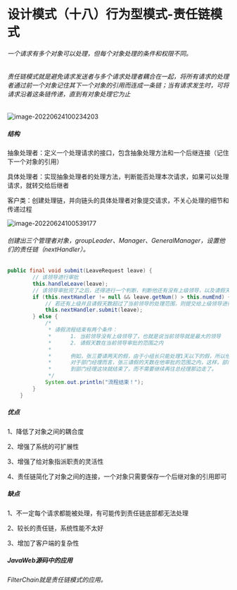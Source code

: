 # 设计模式（十八）行为型模式-责任链模式

###### 一个请求有多个对象可以处理，但每个对象处理的条件和权限不同。

###### 责任链模式就是避免请求发送者与多个请求处理者耦合在一起，将所有请求的处理者通过前一个对象记住其下一个对象的引用而连成一条链；当有请求发生时，可将请求沿着这条链传递，直到有对象处理它为止

![image-20220624100234203](C:\Users\HP\AppData\Roaming\Typora\typora-user-images\image-20220624100234203.png)



##### 结构

抽象处理者：定义一个处理请求的接口，包含抽象处理方法和一个后继连接（记住下一个对象的引用）

具体处理者：实现抽象处理者的处理方法，判断能否处理本次请求，如果可以处理请求，就转交给后继者

客户类：创建处理链，并向链头的具体处理者对象提交请求，不关心处理的细节和传递过程

![image-20220624100539177](C:\Users\HP\AppData\Roaming\Typora\typora-user-images\image-20220624100539177.png)

###### 创建出三个管理者对象，groupLeader、Manager、GeneralManager，设置他们的责任链（nextHandler）。

```java
public final void submit(LeaveRequest leave) {
        // 该领导进行审批
        this.handleLeave(leave);
        // 该领导审批完了之后，还得进行一个判断，判断他还有没有上级领导，以及请假天数是否超出他最大处理的请假天数
        if (this.nextHandler != null && leave.getNum() > this.numEnd) {
            // 若还有上级并且请假天数超过了当前领导的处理范围，则提交给上级领导进行审批
            this.nextHandler.submit(leave);
        } else {
            /*
             * 请假流程结束有两个条件：
             *      1. 当前领导没有上级领导了，也就是说当前领导就是最大的领导
             *      2. 请假天数在当前领导审批的范围之内
             *
             *      例如，张三要请两天的假，由于小组长只能处理1天以下的假，所以他就会把请假条继续提交给部门经理进行审批，
             *      对于部门经理而言，张三请假的天数在他审批的范围之内，这样，部门经理直接审批就完事了，也就是说请假流程
             *      到部门经理这块就结束了，而不需要继续再往总经理那边走了。
             */
            System.out.println("流程结束！");
        }
    }
```



##### 优点

1、降低了对象之间的耦合度

2、增强了系统的可扩展性

3、增强了给对象指派职责的灵活性

4、责任链简化了对象之间的连接，一个对象只需要保存一个后继对象的引用即可



##### 缺点

1、不一定每个请求都能被处理，有可能传到责任链底部都无法处理

2、较长的责任链，系统性能不太好

3、增加了客户端的复杂性



##### JavaWeb源码中的应用

###### FilterChain就是责任链模式的应用。